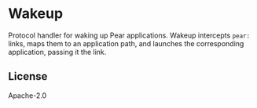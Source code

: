 # Wakeup

Protocol handler for waking up Pear applications. Wakeup intercepts `pear:` links, maps them to an application path, and launches the corresponding application, passing it the link.

## License

Apache-2.0
